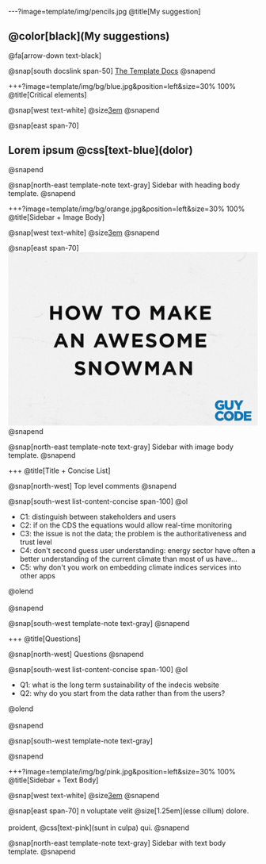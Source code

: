 ---?image=template/img/pencils.jpg
@title[My suggestion]

## @color[black](My suggestions)

@fa[arrow-down text-black]

@snap[south docslink span-50]
[The Template Docs](https://gitpitch.com/docs/the-template)
@snapend


+++?image=template/img/bg/blue.jpg&position=left&size=30% 100%
@title[Critical elements]

@snap[west text-white]
@size[3em](1.)
@snapend

@snap[east span-70]
<h2>Lorem ipsum @css[text-blue](dolor)</h2>
@snapend

@snap[north-east template-note text-gray]
Sidebar with heading body template.
@snapend


+++?image=template/img/bg/orange.jpg&position=left&size=30% 100%
@title[Sidebar + Image Body]

@snap[west text-white]
@size[3em](2.)
@snapend

@snap[east span-70]
![SNOWMAN](template/img/snowman.gif)
@snapend

@snap[north-east template-note text-gray]
Sidebar with image body template.
@snapend


+++
@title[Title + Concise List]

@snap[north-west]
Top level comments
@snapend

@snap[south-west list-content-concise span-100]
@ol
- C1: distinguish between stakeholders and users
- C2: if  on the CDS the equations would allow real-time monitoring
- C3:  the issue is not the data; the problem is the authoritativeness and trust level
- C4: don't second guess user understanding: energy sector have often a better understanding of the current climate than most of us have…
- C5: why don't you work on embedding climate indices services into other apps


@olend
<br><br>
@snapend

@snap[south-west template-note text-gray]
@snapend

+++
@title[Questions]

@snap[north-west]
Questions
@snapend

@snap[south-west list-content-concise span-100]
@ol
- Q1: what is the long term sustainability of the indecis website
- Q2: why do you start from the data rather than from the users?


@olend
<br><br>
@snapend

@snap[south-west template-note text-gray]

@snapend


+++?image=template/img/bg/pink.jpg&position=left&size=30% 100%
@title[Sidebar + Text Body]

@snap[west text-white]
@size[3em](4.)
@snapend

@snap[east span-70]
n voluptate velit @size[1.25em](esse cillum) dolore.
<br><br>
 proident, @css[text-pink](sunt in culpa) qui.
@snapend

@snap[north-east template-note text-gray]
Sidebar with text body template.
@snapend
